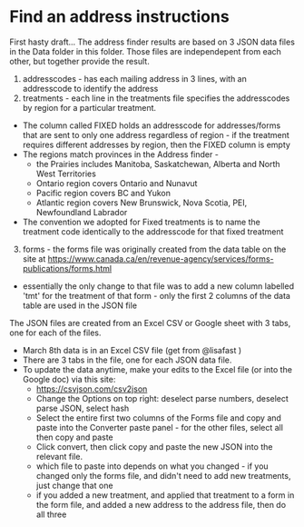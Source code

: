 # Find an address instructions
First hasty draft... 
The address finder results are based on 3 JSON data files in the Data folder in this folder. 
Those files are independepent from each other, but together provide the result. 
1. addresscodes - has each mailing address in 3 lines, with an addresscode to identify the address
2. treatments - each line in the treatments file specifies the addresscodes by region for a particular treatment. 
  * The column called FIXED holds an addresscode for addresses/forms that are sent to only one address regardless of region - if the treatment requires different addresses by region, then the FIXED column is empty
  * The regions match provinces in the Address finder - 
    * the Prairies includes Manitoba, Saskatchewan, Alberta and North West Territories
    * Ontario region covers Ontario and Nunavut
    * Pacific region covers BC and Yukon
    * Atlantic region covers New Brunswick, Nova Scotia, PEI, Newfoundland Labrador
  * The convention we adopted for Fixed treatments is to name the treatment code identically to the addresscode for that fixed treatment
3. forms - the forms file was originally created from the data table on the site at https://www.canada.ca/en/revenue-agency/services/forms-publications/forms.html
  * essentially the only change to that file was to add a new column labelled 'tmt' for the treatment of that form - only the first 2 columns of the data table are used in the JSON file
  
The JSON files are created from an Excel CSV or Google sheet with 3 tabs, one for each of the files. 
* March 8th data is in an Excel CSV file (get from @lisafast )
* There are 3 tabs in the file, one for each JSON data file. 
* To update the data anytime, make your edits to the Excel file (or into the Google doc)  via this site: 
  * https://csvjson.com/csv2json
  * Change the Options on top right: deselect parse numbers, deselect parse JSON, select hash
  * Select the entire first two columns of the Forms file and copy and paste into the Converter paste panel - for the other files, select all then copy and paste
  * Click convert, then click copy and paste the new JSON into the relevant file. 
  * which file to paste into depends on what you changed - if you changed only the forms file, and didn't need to add new treatments, just change that one
  * if you added a new treatment, and applied that treatment to a form in the form file, and added a new address to the address file, then do all three

  
  
